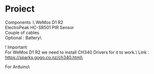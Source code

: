 # Proiect



Components :\ 
WeMos D1 R2\
ElectroPeak HC-SR501 PIR Sensor\
Couple of cables\
Optional : Battery\


! Important\
	For WeMos D1 R2 we need to install CH340 Drivers for it to work.\ 
	Link : https://sparks.gogo.co.nz/ch340.html\

For Arduino\
